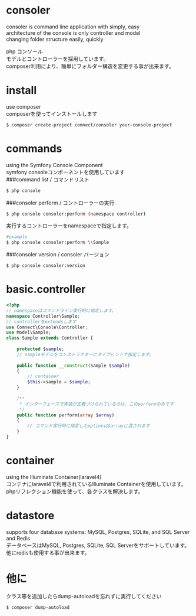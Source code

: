 consoler
========
consoler is command line application with simply, easy  
architecture of the console is only controller and model  
changing folder structure easily, quickly  

php コンソール  
モデルとコントローラーを採用しています。  
composer利用により、簡単にフォルダー構造を変更する事が出来ます。  

install
========
use composer  
composerを使ってインストールします  
```bash
$ composer create-project comnect/consoler your-console-project
```

commands
=======
using the Symfony Console Component  
symfony consoleコンポーネントを使用しています  
###command list / コマンドリスト
```bash
$ php console
```

###consoler perform / コントローラーの実行
```bash 
$ php console consoler:perform (namespace controller)
```
実行するコントローラーをnamespaceで指定します。
```bash 
#example
$ php console consoler:perform \\Sample
```

###consoler version / consoler バージョン
```bash
$ php console consoler:version
```

basic.controller
===========================
```php
<?php
// namespaceはコマンドライン実行時に指定します。
namespace Controller\Sample;
// controllerをextendsします
use Comnect\Console\Controller;
use Model\Sample;
class Sample extends Controller {
    
    protected $sample;
    // sampleモデルをコンストラクターにタイプヒントで指定します。
    
    public function __construct(Sample $sample)
    {
        // container
        $this->sample = $sample;
    }
 
    /**
     * インターフェースで実装が定義づけられているのは、このperformのみです
     */
    public function perform(array $array)
    {
        // コマンド実行時に指定したoptionは$arrayに渡されます
    }
}
```
container
=================
using the Illuminate Container(laravel4)  
コンテナにlaravel4で利用されているIlluminate Containerを使用しています。  
phpリフレクション機能を使って、各クラスを解決します。  

datastore
=================
supports four database systems: MySQL, Postgres, SQLite, and SQL Server  
and Redis  
データベースはMySQL, Postgres, SQLite, SQL Serverをサポートしています。  
他にredisも使用する事が出来ます。  

他に
================
クラス等を追加したらdump-autoloadを忘れずに実行してください
```bash
$ composer dump-autoload
```
